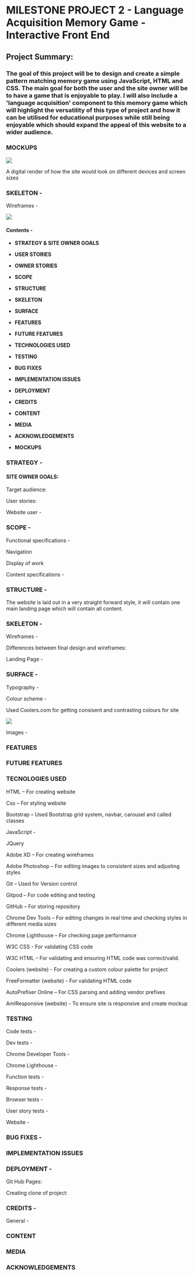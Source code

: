 # MILESTONE PROJECT 2 - Language Acquisition Memory Game - Interactive Front End

## Project Summary:
### The goal of this project will be to design and create a simple pattern matching memory game using JavaScript, HTML and CSS. The main goal for both the user and the site owner will be to have a game that is enjoyable to play. I will also include a 'language acquisition' component to this memory game which will highlight the versatility of this type of project and how it can be utilised for educational purposes while still being enjoyable which should expand the appeal of this website to a wider audience. 


### **MOCKUPS**

<img src="assets/images/mockup.png">

A digital render of how the site would look on different devices and screen sizes 

### **SKELETON -** 

Wireframes - 

<img src="assets/images/MP2 - Wireframe.png">

#### Contents - 

* **STRATEGY & SITE OWNER GOALS**

* **USER STORIES**

* **OWNER STORIES**

* **SCOPE**

* **STRUCTURE**

* **SKELETON**

* **SURFACE**

* **FEATURES**

* **FUTURE FEATURES**

* **TECHNOLOGIES USED**

* **TESTING**

* **BUG FIXES**

* **IMPLEMENTATION ISSUES**

* **DEPLOYMENT**

* **CREDITS**

* **CONTENT**

* **MEDIA**

* **ACKNOWLEDGEMENTS**

* **MOCKUPS**

### **STRATEGY -**

#### SITE OWNER GOALS:
Target audience: 

User stories:

Website user -

### **SCOPE -**

Functional specifications -

Navigation

Display of work

Content specifications -

### **STRUCTURE -**

The website is laid out in a very straight forward style, it will contain one main landing page which will contain all content.

### **SKELETON -** 

Wireframes - 


Differences between final design and wireframes:

Landing Page -

### **SURFACE -**

Typography -

Colour scheme -

Used Coolers.com for getting consisent and contrasting colours for site 

<img src="assets/images/colourframes.png">


Images -

### **FEATURES**

### **FUTURE FEATURES**

### **TECNOLOGIES USED**

HTML – For creating website

Css – For styling website

Bootstrap – Used Bootstrap grid system, navbar, carousel and called classes

JavaScript - 

JQuery

Adobe XD – For creating wireframes

Adobe Photoshop – For editing images to consistent sizes and adjusting styles

Git – Used for Version control

Gitpod – For code editing and testing

GitHub – For storing repository

Chrome Dev Tools – For editing changes in real time and checking styles in different media sizes

Chrome Lighthouse – For checking page performance

W3C CSS - For validating CSS code

W3C HTML – For validating and ensuring HTML code was correct/valid.

Coolers (website) - For creating a custom colour palette for project

FreeFormatter (website) - For validating HTML code

AutoPrefixer Online – For CSS parsing and adding vendor prefixes

AmIResponsive (website) - To ensure site is responsive and create mockup

### **TESTING**

Code tests -

Dev tests -

Chrome Developer Tools -

Chrome Lighthouse -

Function tests -

Response tests -

Browser tests -

User story tests -

Website -

### **BUG FIXES -**

### **IMPLEMENTATION ISSUES**

### **DEPLOYMENT -**

Git Hub Pages:

Creating clone of project:

### **CREDITS -**

General -

### **CONTENT**

### **MEDIA**

### **ACKNOWLEDGEMENTS**


